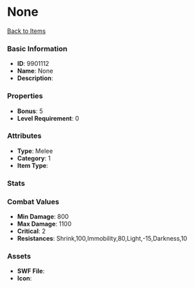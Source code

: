 # None



[Back to Items](../items.md)

### Basic Information

- **ID**: 9901112
- **Name**: None
- **Description**: 

### Properties

- **Bonus**: 5
- **Level Requirement**: 0

### Attributes

- **Type**: Melee
- **Category**: 1
- **Item Type**: 

### Stats


### Combat Values

- **Min Damage**: 800
- **Max Damage**: 1100
- **Critical**: 2
- **Resistances**: Shrink,100,Immobility,80,Light,-15,Darkness,10

### Assets

- **SWF File**: 
- **Icon**: 


